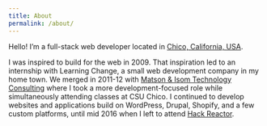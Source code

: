 ```yaml
---
title: About
permalink: /about/
---
```


Hello! I’m a full-stack web developer located in [Chico, California, USA](https://www.google.com/maps/place/Chico,+CA/@39.7578412,-121.8409199,13z/data=!3m1!4b1!4m2!3m1!1s0x80831f8dfc236487:0x308eeb8f793a4538).

I was inspired to build for the web in 2009. That inspiration led to an internship with Learning Change, a small web development company in my home town. We merged in 2011-12 with [Matson & Isom Technology Consulting](http://www.mitcs.com) where I took a more development-focused role while simultaneously attending classes at CSU Chico. I continued to develop websites and applications build on WordPress, Drupal, Shopify, and a few custom platforms, until mid 2016 when I left to attend [Hack Reactor](http://www.hackreactor.com).
